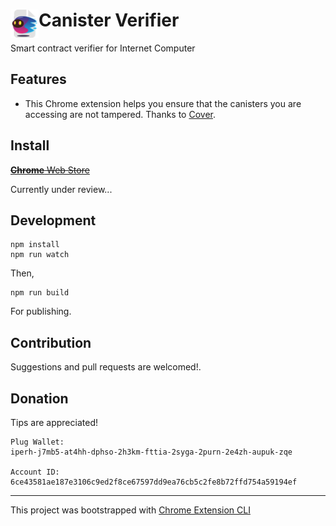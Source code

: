 # <img src="public/icons/icon_48.png" width="45" align="left"> Canister Verifier

Smart contract verifier for Internet Computer

## Features

- This Chrome extension helps you ensure that the canisters you are accessing are not tampered. Thanks to [Cover](https://github.com/Psychedelic/cover-sdk).

## Install

~~[**Chrome** Web Store](https://chrome.google.com/webstore/detail/lmniekpccghbpgmeikjaponllmambbdi)~~

Currently under review...


## Development
```
npm install
npm run watch
```
Then,
```
npm run build
```
For publishing.


## Contribution

Suggestions and pull requests are welcomed!.


## Donation

Tips are appreciated!

```
Plug Wallet:
iperh-j7mb5-at4hh-dphso-2h3km-fttia-2syga-2purn-2e4zh-aupuk-zqe

Account ID:
6ce43581ae187e3106c9ed2f8ce67597dd9ea76cb5c2fe8b72ffd754a59194ef
```
---

This project was bootstrapped with [Chrome Extension CLI](https://github.com/dutiyesh/chrome-extension-cli)

